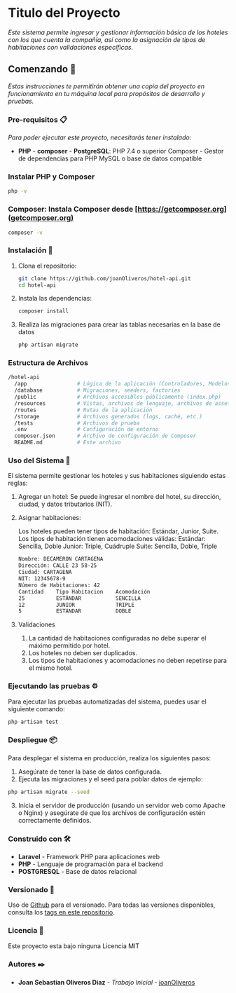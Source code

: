 
# Titulo del Proyecto

_Este sistema permite ingresar y gestionar información básica de los hoteles con los que cuenta la compañía, así como la asignación de tipos de habitaciones con validaciones específicas._

## Comenzando 🚀

_Estas instrucciones te permitirán obtener una copia del proyecto en funcionamiento en tu máquina local para propósitos de desarrollo y pruebas._

### Pre-requisitos 📋

_Para poder ejecutar este proyecto, necesitarás tener instalado:_

- **PHP** -  **composer** - **PostgreSQL**:
    PHP 7.4 o superior
    Composer - Gestor de dependencias para PHP
    MySQL o base de datos compatible

### Instalar PHP y Composer

  ```sh
  php -v
  ```

### Composer: Instala Composer desde  [https://getcomposer.org](getcomposer.org)

```sh
composer -v
```

### Instalación 🔧

1. Clona el repositorio:

   ```sh
   git clone https://github.com/joanOliveros/hotel-api.git
   cd hotel-api
   ```

2. Instala las dependencias:

   ```sh
   composer install
   ```

3. Realiza las migraciones para crear las tablas necesarias en la base de datos

   ```sh
   php artisan migrate
   ```

### Estructura de Archivos

```sh
/hotel-api
  /app                # Lógica de la aplicación (Controladores, Modelos, etc.)
  /database           # Migraciones, seeders, factories
  /public             # Archivos accesibles públicamente (index.php)
  /resources          # Vistas, archivos de lenguaje, archivos de assets
  /routes             # Rutas de la aplicación
  /storage            # Archivos generados (logs, caché, etc.)
  /tests              # Archivos de prueba
  .env                # Configuración de entorno
  composer.json       # Archivo de configuración de Composer
  README.md           # Este archivo
```

### Uso del Sistema 🏨

El sistema permite gestionar los hoteles y sus habitaciones siguiendo estas reglas:

1. Agregar un hotel: Se puede ingresar el nombre del hotel, su dirección, ciudad, y datos tributarios (NIT).

2. Asignar habitaciones:

    Los hoteles pueden tener tipos de habitación: Estándar, Junior, Suite.
    Los tipos de habitación tienen acomodaciones válidas:
    Estándar: Sencilla, Doble
    Junior: Triple, Cuádruple
    Suite: Sencilla, Doble, Triple

    ```sh
    Nombre: DECAMERON CARTAGENA
    Dirección: CALLE 23 58-25
    Ciudad: CARTAGENA
    NIT: 12345678-9
    Número de Habitaciones: 42
    Cantidad    Tipo Habitacion    Acomodación
    25          ESTÁNDAR           SENCILLA
    12          JUNIOR             TRIPLE
    5           ESTÁNDAR           DOBLE
    ```

3. Validaciones

    1. La cantidad de habitaciones configuradas no debe superar el máximo permitido por hotel.
    2. Los hoteles no deben ser duplicados.
    3. Los tipos de habitaciones y acomodaciones no deben repetirse para el mismo hotel.

### Ejecutando las pruebas ⚙️

Para ejecutar las pruebas automatizadas del sistema, puedes usar el siguiente comando:

```sh
php artisan test
```

### Despliegue 📦

Para desplegar el sistema en producción, realiza los siguientes pasos:

1. Asegúrate de tener la base de datos configurada.
2. Ejecuta las migraciones y el seed para poblar datos de ejemplo:

```sh
php artisan migrate --seed
```

3. Inicia el servidor de producción (usando un servidor web como Apache o Nginx) y asegúrate de que los archivos de configuración estén correctamente definidos.

### Construido con 🛠️

- **Laravel** - Framework PHP para aplicaciones web
- **PHP** - Lenguaje de programación para el backend
- **POSTGRESQL** - Base de datos relacional

### Versionado 📌

Uso de  [Github](https://github.com/) para el versionado. Para todas las versiones disponibles, consulta los [tags en este repositorio](https://github.com/joanOliveros/hotel-api/tags).

### Licencia 📄

Este proyecto esta bajo ninguna Licencia MIT

### Autores ✒️

- **Joan Sebastian Oliveros Diaz** - *Trabajo Inicial* - [joanOliveros](https://github.com/joanOliveros)
